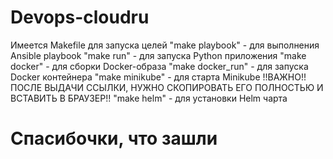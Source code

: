 # Devops-cloudru
Имеется Makefile для запуска целей
"make playbook" - для выполнения Ansible playbook
"make run" - для запуска Python приложения
"make docker" - для сборки Docker-образа
"make docker_run" - для запуска Docker контейнера
"make minikube" - для старта Minikube !!ВАЖНО!! ПОСЛЕ ВЫДАЧИ ССЫЛКИ, НУЖНО СКОПИРОВАТЬ ЕГО ПОЛНОСТЬЮ И ВСТАВИТЬ В БРАУЗЕР!!
"make helm" - для установки Helm чарта

# Спасибочки, что зашли
